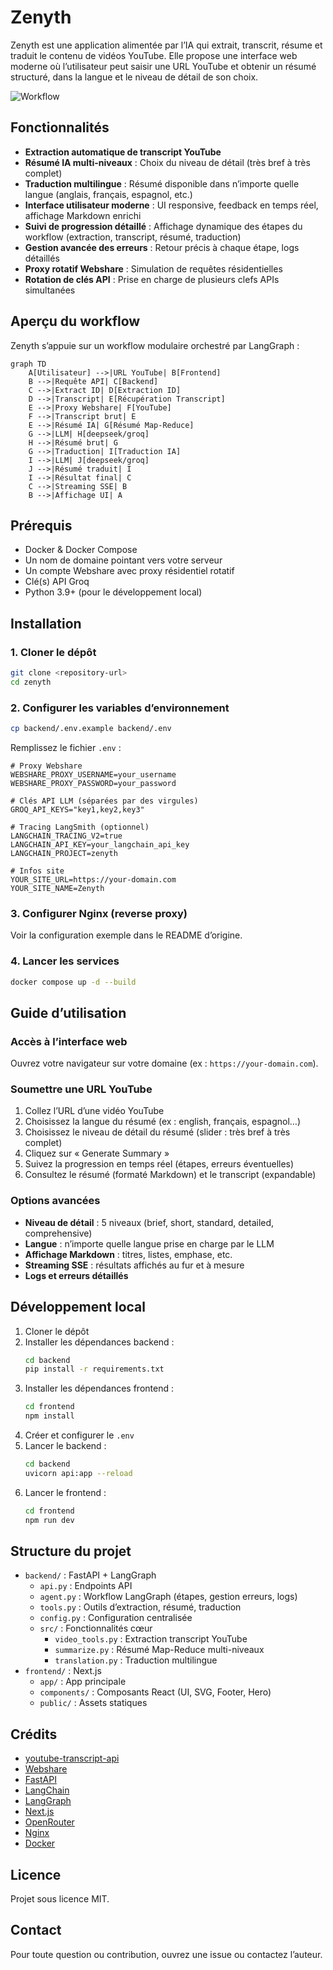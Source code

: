 # Zenyth

Zenyth est une application alimentée par l’IA qui extrait, transcrit, résume et traduit le contenu de vidéos YouTube. Elle propose une interface web moderne où l’utilisateur peut saisir une URL YouTube et obtenir un résumé structuré, dans la langue et le niveau de détail de son choix.

![Workflow](agent_workflow.png)

## Fonctionnalités

- **Extraction automatique de transcript YouTube**
- **Résumé IA multi-niveaux** : Choix du niveau de détail (très bref à très complet)
- **Traduction multilingue** : Résumé disponible dans n’importe quelle langue (anglais, français, espagnol, etc.)
- **Interface utilisateur moderne** : UI responsive, feedback en temps réel, affichage Markdown enrichi
- **Suivi de progression détaillé** : Affichage dynamique des étapes du workflow (extraction, transcript, résumé, traduction)
- **Gestion avancée des erreurs** : Retour précis à chaque étape, logs détaillés
- **Proxy rotatif Webshare** : Simulation de requêtes résidentielles
- **Rotation de clés API** : Prise en charge de plusieurs clefs APIs simultanées

## Aperçu du workflow

Zenyth s’appuie sur un workflow modulaire orchestré par LangGraph :

```mermaid
graph TD
    A[Utilisateur] -->|URL YouTube| B[Frontend]
    B -->|Requête API| C[Backend]
    C -->|Extract ID| D[Extraction ID]
    D -->|Transcript| E[Récupération Transcript]
    E -->|Proxy Webshare| F[YouTube]
    F -->|Transcript brut| E
    E -->|Résumé IA| G[Résumé Map-Reduce]
    G -->|LLM| H[deepseek/groq]
    H -->|Résumé brut| G
    G -->|Traduction| I[Traduction IA]
    I -->|LLM| J[deepseek/groq]
    J -->|Résumé traduit| I
    I -->|Résultat final| C
    C -->|Streaming SSE| B
    B -->|Affichage UI| A
```

## Prérequis

- Docker & Docker Compose
- Un nom de domaine pointant vers votre serveur
- Un compte Webshare avec proxy résidentiel rotatif
- Clé(s) API Groq
- Python 3.9+ (pour le développement local)

## Installation

### 1. Cloner le dépôt

```bash
git clone <repository-url>
cd zenyth
```

### 2. Configurer les variables d’environnement

```bash
cp backend/.env.example backend/.env
```

Remplissez le fichier `.env` :

```
# Proxy Webshare
WEBSHARE_PROXY_USERNAME=your_username
WEBSHARE_PROXY_PASSWORD=your_password

# Clés API LLM (séparées par des virgules)
GROQ_API_KEYS="key1,key2,key3"

# Tracing LangSmith (optionnel)
LANGCHAIN_TRACING_V2=true
LANGCHAIN_API_KEY=your_langchain_api_key
LANGCHAIN_PROJECT=zenyth

# Infos site
YOUR_SITE_URL=https://your-domain.com
YOUR_SITE_NAME=Zenyth
```

### 3. Configurer Nginx (reverse proxy)

Voir la configuration exemple dans le README d’origine.

### 4. Lancer les services

```bash
docker compose up -d --build
```

## Guide d’utilisation

### Accès à l’interface web

Ouvrez votre navigateur sur votre domaine (ex : `https://your-domain.com`).

### Soumettre une URL YouTube

1. Collez l’URL d’une vidéo YouTube
2. Choisissez la langue du résumé (ex : english, français, espagnol…)
3. Choisissez le niveau de détail du résumé (slider : très bref à très complet)
4. Cliquez sur « Generate Summary »
5. Suivez la progression en temps réel (étapes, erreurs éventuelles)
6. Consultez le résumé (formaté Markdown) et le transcript (expandable)

### Options avancées

- **Niveau de détail** : 5 niveaux (brief, short, standard, detailed, comprehensive)
- **Langue** : n’importe quelle langue prise en charge par le LLM
- **Affichage Markdown** : titres, listes, emphase, etc.
- **Streaming SSE** : résultats affichés au fur et à mesure
- **Logs et erreurs détaillés**

## Développement local

1. Cloner le dépôt
2. Installer les dépendances backend :
   ```bash
   cd backend
   pip install -r requirements.txt
   ```
3. Installer les dépendances frontend :
   ```bash
   cd frontend
   npm install
   ```
4. Créer et configurer le `.env`
5. Lancer le backend :
   ```bash
   cd backend
   uvicorn api:app --reload
   ```
6. Lancer le frontend :
   ```bash
   cd frontend
   npm run dev
   ```

## Structure du projet

- `backend/` : FastAPI + LangGraph
  - `api.py` : Endpoints API
  - `agent.py` : Workflow LangGraph (étapes, gestion erreurs, logs)
  - `tools.py` : Outils d’extraction, résumé, traduction
  - `config.py` : Configuration centralisée
  - `src/` : Fonctionnalités cœur
    - `video_tools.py` : Extraction transcript YouTube
    - `summarize.py` : Résumé Map-Reduce multi-niveaux
    - `translation.py` : Traduction multilingue
- `frontend/` : Next.js
  - `app/` : App principale
  - `components/` : Composants React (UI, SVG, Footer, Hero)
  - `public/` : Assets statiques

## Crédits

- [youtube-transcript-api](https://github.com/jdepoix/youtube-transcript-api)
- [Webshare](https://www.webshare.io/)
- [FastAPI](https://fastapi.tiangolo.com/)
- [LangChain](https://langchain.com/)
- [LangGraph](https://github.com/langchain-ai/langgraph)
- [Next.js](https://nextjs.org/)
- [OpenRouter](https://openrouter.ai/)
- [Nginx](https://nginx.org/)
- [Docker](https://www.docker.com/)

## Licence

Projet sous licence MIT.

## Contact

Pour toute question ou contribution, ouvrez une issue ou contactez l’auteur.
